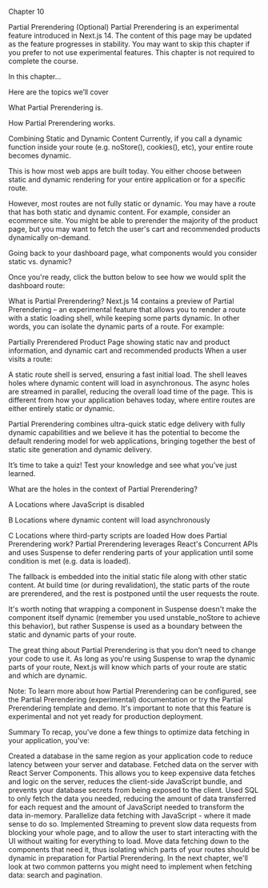 Chapter 10

Partial Prerendering (Optional)
Partial Prerendering is an experimental feature introduced in Next.js 14. The content of this page may be updated as the feature progresses in stability. You may want to skip this chapter if you prefer to not use experimental features. This chapter is not required to complete the course.

In this chapter...

Here are the topics we’ll cover

What Partial Prerendering is.

How Partial Prerendering works.

Combining Static and Dynamic Content
Currently, if you call a dynamic function inside your route (e.g. noStore(), cookies(), etc), your entire route becomes dynamic.

This is how most web apps are built today. You either choose between static and dynamic rendering for your entire application or for a specific route.

However, most routes are not fully static or dynamic. You may have a route that has both static and dynamic content. For example, consider an ecommerce site. You might be able to prerender the majority of the product page, but you may want to fetch the user's cart and recommended products dynamically on-demand.

Going back to your dashboard page, what components would you consider static vs. dynamic?

Once you're ready, click the button below to see how we would split the dashboard route:

What is Partial Prerendering?
Next.js 14 contains a preview of Partial Prerendering – an experimental feature that allows you to render a route with a static loading shell, while keeping some parts dynamic. In other words, you can isolate the dynamic parts of a route. For example:

Partially Prerendered Product Page showing static nav and product information, and dynamic cart and recommended products
When a user visits a route:

A static route shell is served, ensuring a fast initial load.
The shell leaves holes where dynamic content will load in asynchronous.
The async holes are streamed in parallel, reducing the overall load time of the page.
This is different from how your application behaves today, where entire routes are either entirely static or dynamic.

Partial Prerendering combines ultra-quick static edge delivery with fully dynamic capabilities and we believe it has the potential to become the default rendering model for web applications, bringing together the best of static site generation and dynamic delivery.

It’s time to take a quiz!
Test your knowledge and see what you’ve just learned.

What are the holes in the context of Partial Prerendering?


A
Locations where JavaScript is disabled

B
Locations where dynamic content will load asynchronously

C
Locations where third-party scripts are loaded
How does Partial Prerendering work?
Partial Prerendering leverages React's Concurrent APIs and uses Suspense to defer rendering parts of your application until some condition is met (e.g. data is loaded).

The fallback is embedded into the initial static file along with other static content. At build time (or during revalidation), the static parts of the route are prerendered, and the rest is postponed until the user requests the route.

It's worth noting that wrapping a component in Suspense doesn't make the component itself dynamic (remember you used unstable_noStore to achieve this behavior), but rather Suspense is used as a boundary between the static and dynamic parts of your route.

The great thing about Partial Prerendering is that you don't need to change your code to use it. As long as you're using Suspense to wrap the dynamic parts of your route, Next.js will know which parts of your route are static and which are dynamic.

Note: To learn more about how Partial Prerendering can be configured, see the Partial Prerendering (experimental) documentation or try the Partial Prerendering template and demo. It's important to note that this feature is experimental and not yet ready for production deployment.

Summary
To recap, you've done a few things to optimize data fetching in your application, you've:

Created a database in the same region as your application code to reduce latency between your server and database.
Fetched data on the server with React Server Components. This allows you to keep expensive data fetches and logic on the server, reduces the client-side JavaScript bundle, and prevents your database secrets from being exposed to the client.
Used SQL to only fetch the data you needed, reducing the amount of data transferred for each request and the amount of JavaScript needed to transform the data in-memory.
Parallelize data fetching with JavaScript - where it made sense to do so.
Implemented Streaming to prevent slow data requests from blocking your whole page, and to allow the user to start interacting with the UI without waiting for everything to load.
Move data fetching down to the components that need it, thus isolating which parts of your routes should be dynamic in preparation for Partial Prerendering.
In the next chapter, we'll look at two common patterns you might need to implement when fetching data: search and pagination.